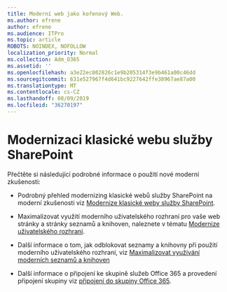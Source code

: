 ```yaml
---
title: Moderní web jako kořenový Web.
ms.author: efrene
author: efrene
ms.audience: ITPro
ms.topic: article
ROBOTS: NOINDEX, NOFOLLOW
localization_priority: Normal
ms.collection: Adm_O365
ms.assetid: ''
ms.openlocfilehash: a3e22ec802826c1e9b205314f3e9b461a00c46dd
ms.sourcegitcommit: 631e527967f4d641bc9227642ffe38967ae87a00
ms.translationtype: MT
ms.contentlocale: cs-CZ
ms.lasthandoff: 08/09/2019
ms.locfileid: "36270197"
---
```

# <a name="modernize-your-classic-sharepoint-site"></a>Modernizaci klasické webu služby SharePoint

Přečtěte si následující podrobné informace o použití nové moderní zkušenosti:

- Podrobný přehled modernizing klasické webů služby SharePoint na moderní zkušenosti viz [Modernize klasické weby služby SharePoint](https://docs.microsoft.com/sharepoint/dev/transform/modernize-classic-sites).

- Maximalizovat využití moderního uživatelského rozhraní pro vaše web stránky a stránky seznamů a knihoven, naleznete v tématu [Modernize uživatelského rozhraní](https://docs.microsoft.com/sharepoint/dev/transform/modernize-userinterface). 

- Další informace o tom, jak odblokovat seznamy a knihovny při použití moderního uživatelského rozhraní, viz [Maximalizovat využívání moderních seznamů a knihoven](https://docs.microsoft.com/sharepoint/dev/transform/modernize-userinterface-lists-and-libraries)

- Další informace o připojení ke skupině služeb Office 365 a provedení připojení skupiny viz [připojení do skupiny Office 365](https://docs.microsoft.com/sharepoint/dev/transform/modernize-connect-to-office365-group).
